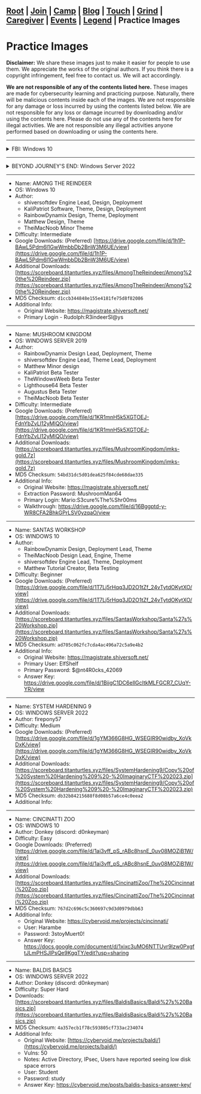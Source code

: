 ## [Root](./index.html) | [Join](./apply.html) | [Camp](./cybercamp.html) |  [Blog](./blog.html) | [Touch](./contacts.html) | [Grind](./resources.html) | [Caregiver](./techcg.html) | [Events](./events.html) | [Legend](./legend.html) | **Practice Images** 

# Practice Images

**Disclaimer:** We share these images just to make it easier for people to use them. We appreciate the works of the original authors. If you think there is a copyright infringement, feel free to contact us. We will act accordingly.

**We are not responsible of any of the contents listed here.** These images are made for cybersecurity learning and practicing purpose. Naturally, there will be malicious contents inside each of the images. We are not responsible for any damage or loss incurred by using the contents listed below. We are not responsible for any loss or damage incurred by downloading and/or using the contents here. Please do not use any of the contents here for illegal activities. We are not responsible any illegal activities anyone performed based on downloading or using the contents here.

---

<details>
 <summary>FBI: Windows 10</summary>
 
  * Name: FBI
  * OS: Windows 10
  * Author: John (discord: notstewart) 
  * Difficulty: ???
  * Google Downloads: (Preferred) [https://drive.google.com/file/d/17rluTVF1S3bsQfk7Gt0MNKc_76FYbYid/view](https://drive.google.com/file/d/17rluTVF1S3bsQfk7Gt0MNKc_76FYbYid/view)
  * Additional Downloads: [https://scoreboard.titanturtles.xyz/files/FBI/%28V4%29%20FBI%20Practice%20Image.7z](https://scoreboard.titanturtles.xyz/files/FBI/%28V4%29%20FBI%20Practice%20Image.7z)
  * MD5 Checksum: `edfc2e557b620f6fca585ab5895b7698`
  * Additional Info:

</details>
 
---

<details>
 <summary>BEYOND JOURNEY'S END: Windows Server 2022</summary>
 
  * Name: BEYOND JOURNEY'S END
  * OS: Windows Server 2022
  * Author: HIOOOO1234 (discord) 
  * Difficulty: Super Hard
  * Google Downloads: (Preferred) [https://drive.google.com/file/d/1PRe5T9WXljVBh2e9CBqCpzObezsBb-HH/view?usp=sharing](https://drive.google.com/file/d/1PRe5T9WXljVBh2e9CBqCpzObezsBb-HH/view?usp=sharing)
  * Additional Downloads:
    * [https://scoreboard.titanturtles.xyz/files/BeyondJourneysEnd/Beyond%20Journey%27s%20End.7z](https://scoreboard.titanturtles.xyz/files/BeyondJourneysEnd/Beyond%20Journey%27s%20End.7z)
    * [https://scoreboard.titanturtles.xyz/files/BeyondJourneysEnd/scoring.dat](https://scoreboard.titanturtles.xyz/files/BeyondJourneysEnd/scoring.dat)
  * MD5 Checksum:
    * Beyond Journey's End.7z: `caf3646a8324bdb57a993b86550758a2`  
    * scoring.dat: `08e03ff4cd73cf98c2d5cdca9e1d7a2e`  
  * Additional Info:
    * Login information: Frieren:Password1!
    * Download the `scoring.dat` to replace the original scoring file in the image.
 
</details>

 
---

* Name: AMONG THE REINDEER
* OS: Windows 10
* Author:
  * shiversoftdev	Engine Lead, Design, Deployment
  * KaliPatriot	Software, Theme, Design, Deployment
  * RainbowDynamix	Design, Theme, Deployment
  * Matthew	Design, Theme
  * TheiMacNoob	Minor Theme
* Difficulty: Intermediate
* Google Downloads: (Preferred) [https://drive.google.com/file/d/1h1P-BAwL5Pdm6l1GwWmbbDb2BnW3M6UE/view](https://drive.google.com/file/d/1h1P-BAwL5Pdm6l1GwWmbbDb2BnW3M6UE/view)
* Additional Downloads: [https://scoreboard.titanturtles.xyz/files/AmongTheReindeer/Among%20the%20Reindeer.zip](https://scoreboard.titanturtles.xyz/files/AmongTheReindeer/Among%20the%20Reindeer.zip)
* MD5 Checksum: `d1ccb344848e155e4181fe75d8f82086`
* Additional Info:
  * Original Website: https://magistrate.shiversoft.net/
  * Primary Login - Rudolph:R3indeerSl@ys
 
---

* Name: MUSHROOM KINGDOM
* OS: WINDOWS SERVER 2019
* Author:
  * RainbowDynamix	Design Lead, Deployment, Theme
  * shiversoftdev	Engine Lead, Theme Lead, Deployment
  * Matthew	Minor design
  * KaliPatriot	Beta Tester
  * TheWindowsWeeb	Beta Tester
  * Lighthouse64	Beta Tester
  * Augustus	Beta Tester
  * TheiMacNoob	Beta Tester
* Difficulty: Intermediate
* Google Downloads: (Preferred) [https://drive.google.com/file/d/1KR1mnH5k5XGTOEJ-FdnYbZvLl12yMlQO/view](https://drive.google.com/file/d/1KR1mnH5k5XGTOEJ-FdnYbZvLl12yMlQO/view)
* Additional Downloads: [https://scoreboard.titanturtles.xyz/files/MushroomKingdom/imks-gold.7z](https://scoreboard.titanturtles.xyz/files/MushroomKingdom/imks-gold.7z)
* MD5 Checksum: `54bd31dc5d01dea625f84cde68dae335`
* Additional Info:
  * Original Website: https://magistrate.shiversoft.net/
  * Extraction Password: MushroomMan64
  * Primary Login: Mario:S3cure%The%Shr00ms
  * Walkthrough: https://drive.google.com/file/d/16Bggptd-y-WR8CFA2BhkGPrLSV0yzqaO/view
 
---

* Name: SANTAS WORKSHOP
* OS: WINDOWS 10
* Author:
  * RainbowDynamix	Design, Deployment Lead, Theme
  * TheiMacNoob	Design Lead, Engine, Theme
  * shiversoftdev	Engine Lead, Theme, Deployment
  * Matthew	Tutorial Creator, Beta Testing
* Difficulty: Beginner
* Google Downloads: (Preferred) [https://drive.google.com/file/d/1T7Lj5rHqq3JD2O1tZf_24vTytdOKytXO/view](https://drive.google.com/file/d/1T7Lj5rHqq3JD2O1tZf_24vTytdOKytXO/view)
* Additional Downloads: [https://scoreboard.titanturtles.xyz/files/SantasWorkshop/Santa%27s%20Workshop.zip](https://scoreboard.titanturtles.xyz/files/SantasWorkshop/Santa%27s%20Workshop.zip)
* MD5 Checksum: `ad705c062fc7cda4ac496a72c5a9e4b2`
* Additional Info:
  * Original Website: https://magistrate.shiversoft.net/
  * Primary User: ElfShelf
  * Primary Password: $@nt4R0cks_42069
  * Answer Key: https://drive.google.com/file/d/1BiigC1DC6eIlGcItkMLFGCR7_CUqY-YR/view
 
---

* Name: SYSTEM HARDENING 9
* OS: WINDOWS SERVER 2022
* Author: firepony57
* Difficulty: Medium
* Google Downloads: (Preferred) [https://drive.google.com/file/d/1gYM366G8HG_WSEGIR90widby_XoVkDxK/view](https://drive.google.com/file/d/1gYM366G8HG_WSEGIR90widby_XoVkDxK/view)
* Additional Downloads: [https://scoreboard.titanturtles.xyz/files/SystemHardening9/Copy%20of%20System%20Hardening%209%20-%20ImaginaryCTF%202023.zip](https://scoreboard.titanturtles.xyz/files/SystemHardening9/Copy%20of%20System%20Hardening%209%20-%20ImaginaryCTF%202023.zip)
* MD5 Checksum: `db32b84215688f8d08b57a6ce4c0eea2`
* Additional Info:

---

* Name: CINCINATTI ZOO
* OS: WINDOWS 10
* Author: Donkey (discord: d0nkeyman)
* Difficulty: Easy
* Google Downloads: (Preferred) [https://drive.google.com/file/d/1ai3vff_pS_rABc8hsnE_0uv08MOZiB1W/view](https://drive.google.com/file/d/1ai3vff_pS_rABc8hsnE_0uv08MOZiB1W/view)
* Additional Downloads: [https://scoreboard.titanturtles.xyz/files/CincinattiZoo/The%20Cincinnati%20Zoo.zip](https://scoreboard.titanturtles.xyz/files/CincinattiZoo/The%20Cincinnati%20Zoo.zip)
* MD5 Checksum: `767d2c696c5c360697c9d3d0979dbb63`
* Additional Info:
  * Original Website: https://cybervoid.me/projects/cincinnati/
  * User: Harambe
  * Password: 3stoyMuert0!
  * Answer Key: https://docs.google.com/document/d/1xixc3uMO6NTTUvr9lzw0PxgftJLmPHSJlPsQe9KgqTY/edit?usp=sharing

---

* Name: BALDIS BASICS
* OS: WINDOWS SERVER 2022
* Author: Donkey (discord: d0nkeyman)
* Difficulty: Super Hard
* Downloads: [https://scoreboard.titanturtles.xyz/files/BaldisBasics/Baldi%27s%20Basics.zip](https://scoreboard.titanturtles.xyz/files/BaldisBasics/Baldi%27s%20Basics.zip)
* MD5 Checksum: `4a357ecb1f78c593805cf733ac234074`
* Additional Info:
  * Original Website: [https://cybervoid.me/projects/baldi/](https://cybervoid.me/projects/baldi/)
  * Vulns: 50
  * Notes: Active Directory, IPsec, Users have reported seeing low disk space errors
  * User: Student
  * Password: study
  * Answer Key: https://cybervoid.me/posts/baldis-basics-answer-key/

